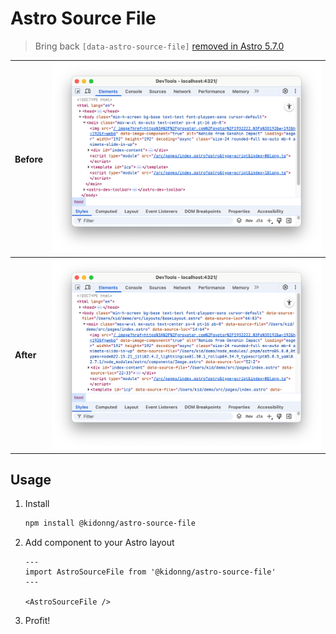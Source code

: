 # Astro Source File

> Bring back `[data-astro-source-file]` [removed in Astro 5.7.0](https://github.com/withastro/astro/pull/13602)

|Before|![](images/before.png)|
|-|-|
|**After**|![](images/after.png)|

## Usage

1. Install

   ```sh
   npm install @kidonng/astro-source-file
   ```

2. Add component to your Astro layout

   ```astro
   ---
   import AstroSourceFile from '@kidonng/astro-source-file'
   ---
 
   <AstroSourceFile />
   ```

3. Profit!
